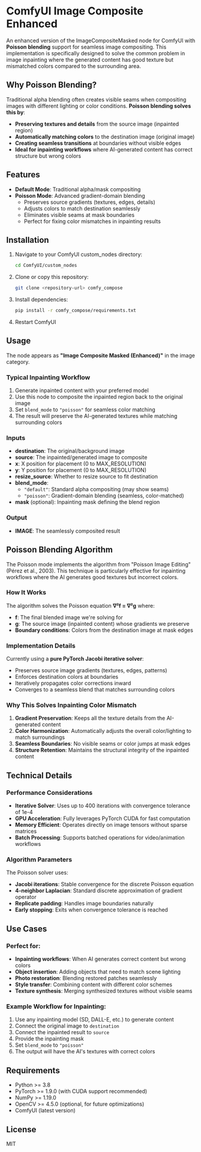 # ComfyUI Image Composite Enhanced

An enhanced version of the ImageCompositeMasked node for ComfyUI with **Poisson blending** support for seamless image compositing. This implementation is specifically designed to solve the common problem in image inpainting where the generated content has good texture but mismatched colors compared to the surrounding area.

## Why Poisson Blending?

Traditional alpha blending often creates visible seams when compositing images with different lighting or color conditions. **Poisson blending solves this by**:
- **Preserving textures and details** from the source image (inpainted region)
- **Automatically matching colors** to the destination image (original image)
- **Creating seamless transitions** at boundaries without visible edges
- **Ideal for inpainting workflows** where AI-generated content has correct structure but wrong colors

## Features

- **Default Mode**: Traditional alpha/mask compositing
- **Poisson Mode**: Advanced gradient-domain blending
  - Preserves source gradients (textures, edges, details)
  - Adjusts colors to match destination seamlessly
  - Eliminates visible seams at mask boundaries
  - Perfect for fixing color mismatches in inpainting results

## Installation

1. Navigate to your ComfyUI custom_nodes directory:
   ```bash
   cd ComfyUI/custom_nodes
   ```

2. Clone or copy this repository:
   ```bash
   git clone <repository-url> comfy_compose
   ```

3. Install dependencies:
   ```bash
   pip install -r comfy_compose/requirements.txt
   ```

4. Restart ComfyUI

## Usage

The node appears as **"Image Composite Masked (Enhanced)"** in the image category.

### Typical Inpainting Workflow

1. Generate inpainted content with your preferred model
2. Use this node to composite the inpainted region back to the original image
3. Set `blend_mode` to `"poisson"` for seamless color matching
4. The result will preserve the AI-generated textures while matching surrounding colors

### Inputs

- **destination**: The original/background image
- **source**: The inpainted/generated image to composite
- **x**: X position for placement (0 to MAX_RESOLUTION)
- **y**: Y position for placement (0 to MAX_RESOLUTION)
- **resize_source**: Whether to resize source to fit destination
- **blend_mode**:
  - `"default"`: Standard alpha compositing (may show seams)
  - `"poisson"`: Gradient-domain blending (seamless, color-matched)
- **mask** (optional): Inpainting mask defining the blend region

### Output

- **IMAGE**: The seamlessly composited result

## Poisson Blending Algorithm

The Poisson mode implements the algorithm from "Poisson Image Editing" (Pérez et al., 2003). This technique is particularly effective for inpainting workflows where the AI generates good textures but incorrect colors.

### How It Works

The algorithm solves the Poisson equation **∇²f = ∇²g** where:
- **f**: The final blended image we're solving for
- **g**: The source image (inpainted content) whose gradients we preserve
- **Boundary conditions**: Colors from the destination image at mask edges

### Implementation Details

Currently using a **pure PyTorch Jacobi iterative solver**:
- Preserves source image gradients (textures, edges, patterns)
- Enforces destination colors at boundaries
- Iteratively propagates color corrections inward
- Converges to a seamless blend that matches surrounding colors

### Why This Solves Inpainting Color Mismatch

1. **Gradient Preservation**: Keeps all the texture details from the AI-generated content
2. **Color Harmonization**: Automatically adjusts the overall color/lighting to match surroundings
3. **Seamless Boundaries**: No visible seams or color jumps at mask edges
4. **Structure Retention**: Maintains the structural integrity of the inpainted content

## Technical Details

### Performance Considerations

- **Iterative Solver**: Uses up to 400 iterations with convergence tolerance of 1e-4
- **GPU Acceleration**: Fully leverages PyTorch CUDA for fast computation
- **Memory Efficient**: Operates directly on image tensors without sparse matrices
- **Batch Processing**: Supports batched operations for video/animation workflows

### Algorithm Parameters

The Poisson solver uses:
- **Jacobi iterations**: Stable convergence for the discrete Poisson equation
- **4-neighbor Laplacian**: Standard discrete approximation of gradient operator
- **Replicate padding**: Handles image boundaries naturally
- **Early stopping**: Exits when convergence tolerance is reached

## Use Cases

### Perfect for:
- **Inpainting workflows**: When AI generates correct content but wrong colors
- **Object insertion**: Adding objects that need to match scene lighting
- **Photo restoration**: Blending restored patches seamlessly
- **Style transfer**: Combining content with different color schemes
- **Texture synthesis**: Merging synthesized textures without visible seams

### Example Workflow for Inpainting:
1. Use any inpainting model (SD, DALL-E, etc.) to generate content
2. Connect the original image to `destination`
3. Connect the inpainted result to `source`
4. Provide the inpainting mask
5. Set `blend_mode` to `"poisson"`
6. The output will have the AI's textures with correct colors

## Requirements

- Python >= 3.8
- PyTorch >= 1.9.0 (with CUDA support recommended)
- NumPy >= 1.19.0
- OpenCV >= 4.5.0 (optional, for future optimizations)
- ComfyUI (latest version)

## License

MIT